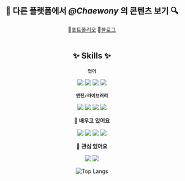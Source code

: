 <div align="center">
  
## 🔎 다른 플랫폼에서 *@Chaewony* 의 콘텐츠 보기 🔍

🔗[포트폴리오](https://www.notion.so/Portfolio-public-2ca5ba6e3f4346499e4944f6d0062202) 🔗[블로그](https://n-o-t-e-p-a-d.tistory.com/) <!--🔗[유튜브](https://www.youtube.com/@user-hp3tt3rx6i/featured)-->
<br/><br/>
## ✨ Skills ✨

**`언어`**
  
  <img src="https://img.shields.io/badge/C++-00599C?style=flat&logo=Cplusplus&logoColor=white"/> <img src="https://img.shields.io/badge/C-A8B9CC?style=flat&logo=C&logoColor=white"/> <img src="https://img.shields.io/badge/C%23-239120?style=flat&logo=C Sharp&logoColor=white"/> <img src="https://img.shields.io/badge/Python-3776AB?style=flat&logo=Python&logoColor=white"/>

**`엔진/라이브러리`**

  <img src="https://img.shields.io/badge/Unity-FFFFFF?style=flat&logo=Unity&logoColor=white"/> <img src="https://img.shields.io/badge/Unreal-0E1128?style=flat&logo=Unreal Engine&logoColor=#A8B9CC"/> <img src="https://img.shields.io/badge/DirectX11-e4dbff?style=flat&logo=DirectX11&logoColor=white"/>
  <img src="https://img.shields.io/badge/MFC-e4dbff?style=flat&logo=MFC&logoColor=white"/>

🌱 **배우고 있어요** 
  
  <img src="https://img.shields.io/badge/Java-e4dbff?style=flat&logo=Java&logoColor=white"/> <img src="https://img.shields.io/badge/XML-e4dbff?style=flat&logo=XML&logoColor=white"/> <img src="https://img.shields.io/badge/Android Studio-3DDC84?style=flat&logo=Android Studio&logoColor=white"/>  <img src="https://img.shields.io/badge/SQLite-003B57?style=flat&logo=SQLite&logoColor=white"/> 

💭 **관심 있어요** 
  
  <img src="https://img.shields.io/badge/3ds Max-e4dbff?style=flat&logo=3ds Max&logoColor=white"/> <img src="https://img.shields.io/badge/HLSL-e4dbff?style=flat&logo=HLSL&logoColor=white"/>

![Top Langs](https://github-readme-stats.vercel.app/api/top-langs/?username=Chaewony&layout=compact&theme=transparent)

</div>

<!--
**Chaewony/Chaewony** is a ✨ _special_ ✨ repository because its `README.md` (this file) appears on your GitHub profile.

Here are some ideas to get you started:

- 🔭 I’m currently working on ...
- 🌱 I’m currently learning ...
- 👯 I’m looking to collaborate on ...
- 🤔 I’m looking for help with ...
- 💬 Ask me about ...
- 📫 How to reach me: ...
- 😄 Pronouns: ...
- ⚡ Fun fact: ...
-->
